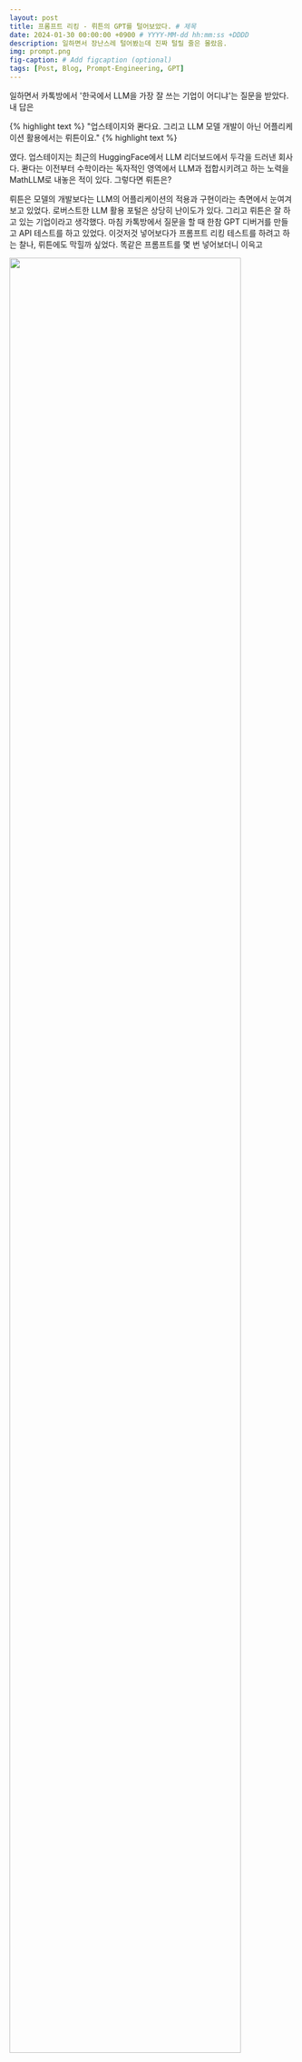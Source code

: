 ```yaml
---
layout: post
title: 프롬프트 리킹 - 뤼튼의 GPT를 털어보았다. # 제목
date: 2024-01-30 00:00:00 +0900 # YYYY-MM-dd hh:mm:ss +DDDD
description: 일하면서 장난스레 털어봤는데 진짜 털릴 줄은 몰랐음.
img: prompt.png
fig-caption: # Add figcaption (optional)
tags: [Post, Blog, Prompt-Engineering, GPT]
---
```


일하면서 카톡방에서 '한국에서 LLM을 가장 잘 쓰는 기업이 어디냐'는 질문을 받았다. 내 답은

{% highlight text %}
"업스테이지와 콴다요. 그리고 LLM 모델 개발이 아닌 어플리케이션 활용에서는 뤼튼이요."
{% highlight text %}

였다. 업스테이지는 최근의 HuggingFace에서 LLM 리더보드에서 두각을 드러낸 회사다. 콴다는 이전부터 수학이라는 독자적인 영역에서 LLM과 접합시키려고 하는 노력을 MathLLM로 내놓은 적이 있다. 그렇다면 뤼튼은?

뤼튼은 모델의 개발보다는 LLM의 어플리케이션의 적용과 구현이라는 측면에서 눈여겨보고 있었다. 로버스트한 LLM 활용 포털은 상당히 난이도가 있다. 그리고 뤼튼은 잘 하고 있는 기업이라고 생각했다. 마침 카톡방에서 질문을 할 때 한참 GPT 디버거를 만들고 API 테스트를 하고 있었다. 이것저것 넣어보다가 프롬프트 리킹 테스트를 하려고 하는 찰나, 뤼튼에도 막힐까 싶었다. 똑같은 프롬프트를 몇 번 넣어보더니 이윽고

<img src="/assets/post/js-1.png" width="90%" height="90%" />

털어버렸다. ^-^ (머쓱..)


Jekyll requires blog post files to be named according to the following format:

`YEAR-MONTH-DAY-title.MARKUP`

Where `YEAR` is a four-digit number, `MONTH` and `DAY` are both two-digit numbers, and `MARKUP` is the file extension representing the format used in the file. After that, include the necessary front matter. Take a look at the source for this post to get an idea about how it works.

Jekyll also offers powerful support for code snippets:

{% highlight ruby %}
def print_hi(name)
  puts "Hi, #{name}"
end
print_hi('Tom')
#=> prints 'Hi, Tom' to STDOUT.
{% endhighlight %}

Check out the [Jekyll docs][jekyll-docs] for more info on how to get the most out of Jekyll. File all bugs/feature requests at [Jekyll’s GitHub repo][jekyll-gh]. If you have questions, you can ask them on [Jekyll Talk][jekyll-talk].

[jekyll-docs]: https://jekyllrb.com/docs/home
[jekyll-gh]:   https://github.com/jekyll/jekyll
[jekyll-talk]: https://talk.jekyllrb.com/
